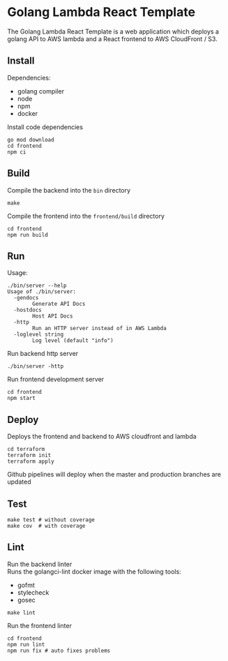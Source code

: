 # Golang Lambda React Template

The Golang Lambda React Template is a web application which deploys a golang API to AWS lambda
and a React frontend to AWS CloudFront / S3.

## Install

Dependencies:
- golang compiler
- node
- npm
- docker

Install code dependencies
```
go mod download
cd frontend
npm ci
```

## Build

Compile the backend into the `bin` directory
```
make
```

Compile the frontend into the `frontend/build` directory
```
cd frontend
npm run build
```

## Run

Usage:
```
./bin/server --help
Usage of ./bin/server:
  -gendocs
    	Generate API Docs
  -hostdocs
    	Host API Docs
  -http
    	Run an HTTP server instead of in AWS Lambda
  -loglevel string
    	Log level (default "info")
```

Run backend http server
```
./bin/server -http
```

Run frontend development server
```
cd frontend
npm start
```

## Deploy

Deploys the frontend and backend to AWS cloudfront and lambda
```
cd terraform
terraform init
terraform apply
```

Github pipelines will deploy when the master and production branches are updated

## Test

```
make test # without coverage
make cov  # with coverage
```

## Lint

Run the backend linter\
Runs the golangci-lint docker image with the following tools:
- gofmt
- stylecheck
- gosec
```
make lint
```

Run the frontend linter
```
cd frontend
npm run lint
npm run fix # auto fixes problems
```
